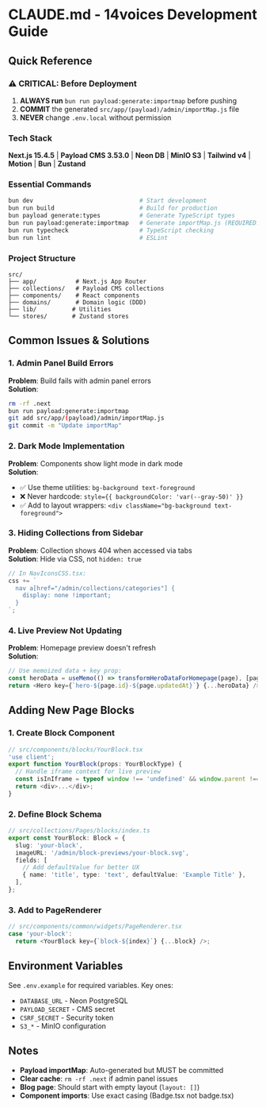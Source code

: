 # CLAUDE.md - 14voices Development Guide

## Quick Reference

### ⚠️ CRITICAL: Before Deployment

1. **ALWAYS run** `bun run payload:generate:importmap` before pushing
2. **COMMIT** the generated `src/app/(payload)/admin/importMap.js` file
3. **NEVER** change `.env.local` without permission

### Tech Stack

**Next.js 15.4.5** | **Payload CMS 3.53.0** | **Neon DB** | **MinIO S3** | **Tailwind v4** | **Motion** | **Bun** | **Zustand**

### Essential Commands

```bash
bun dev                              # Start development
bun run build                        # Build for production
bun payload generate:types           # Generate TypeScript types
bun run payload:generate:importmap   # Generate importMap.js (REQUIRED!)
bun run typecheck                    # TypeScript checking
bun run lint                         # ESLint
```

### Project Structure

```
src/
├── app/           # Next.js App Router
├── collections/   # Payload CMS collections
├── components/    # React components
├── domains/       # Domain logic (DDD)
├── lib/          # Utilities
└── stores/       # Zustand stores
```

## Common Issues & Solutions

### 1. Admin Panel Build Errors

**Problem**: Build fails with admin panel errors  
**Solution**:

```bash
rm -rf .next
bun run payload:generate:importmap
git add src/app/(payload)/admin/importMap.js
git commit -m "Update importMap"
```

### 2. Dark Mode Implementation

**Problem**: Components show light mode in dark mode  
**Solution**:

- ✅ Use theme utilities: `bg-background text-foreground`
- ❌ Never hardcode: `style={{ backgroundColor: 'var(--gray-50)' }}`
- ✅ Add to layout wrappers: `<div className="bg-background text-foreground">`

### 3. Hiding Collections from Sidebar

**Problem**: Collection shows 404 when accessed via tabs  
**Solution**: Hide via CSS, not `hidden: true`

```typescript
// In NavIconsCSS.tsx:
css += `
  nav a[href="/admin/collections/categories"] {
    display: none !important;
  }
`;
```

### 4. Live Preview Not Updating

**Problem**: Homepage preview doesn't refresh  
**Solution**:

```typescript
// Use memoized data + key prop:
const heroData = useMemo(() => transformHeroDataForHomepage(page), [page.hero]);
return <Hero key={`hero-${page.id}-${page.updatedAt}`} {...heroData} />;
```

## Adding New Page Blocks

### 1. Create Block Component

```typescript
// src/components/blocks/YourBlock.tsx
'use client';
export function YourBlock(props: YourBlockType) {
  // Handle iframe context for live preview
  const isInIframe = typeof window !== 'undefined' && window.parent !== window;
  return <div>...</div>;
}
```

### 2. Define Block Schema

```typescript
// src/collections/Pages/blocks/index.ts
export const YourBlock: Block = {
  slug: 'your-block',
  imageURL: '/admin/block-previews/your-block.svg',
  fields: [
    // Add defaultValue for better UX
    { name: 'title', type: 'text', defaultValue: 'Example Title' },
  ],
};
```

### 3. Add to PageRenderer

```typescript
// src/components/common/widgets/PageRenderer.tsx
case 'your-block':
  return <YourBlock key={`block-${index}`} {...block} />;
```

## Environment Variables

See `.env.example` for required variables. Key ones:

- `DATABASE_URL` - Neon PostgreSQL
- `PAYLOAD_SECRET` - CMS secret
- `CSRF_SECRET` - Security token
- `S3_*` - MinIO configuration

## Notes

- **Payload importMap**: Auto-generated but MUST be committed
- **Clear cache**: `rm -rf .next` if admin panel issues
- **Blog page**: Should start with empty layout (`layout: []`)
- **Component imports**: Use exact casing (Badge.tsx not badge.tsx)
